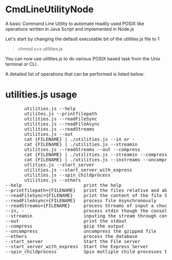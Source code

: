 # CmdLineUtilityNode
A basic Command Line Utility to automate readily used POSIX like operations wirtten in Java Script and implemented in Node.js

Let's start by changing the default executable bit of the utilities.js file to 1
> chmod u+x utilities.js

You can now use utilities.js to do various POSIX based task from the Unix terminal or CLI.

A detailed list of operations that can be performed is listed below:

# utilities.js usage
<div class = "highlight highlight-source-css">
  
  <pre>
       utilities.js --help
       utilites.js --printfilepath
       utilities.js --readFileSync
       utilities.js --readFileAsync
       utilities.js --readStreams
       utilities.js --out
       cat {FILENAME} | ./utilities.js --in or -
       cat {FILENAME} | ./utilities.js --streamin
       utilities.js --readStreams --out --compress
       cat {FILENAME} | ./utilities.js --streamin --compress
       cat {FILENAME} | ./utilities.js --instreams --uncompress
       utlities.js --start_server
       utilities.js --start_server_with_express
       utilities.js --spin_childprocess
       utilities.js --others
--help                       print the help
--printfilepath={FILENAME}   print the files relative and absolute path
--readFileSync={FILENAME}    print the content of the file Synchronously
--readFileAsync={FILENAME}   process file Asynchronously
--readStreams={FILENAME}     process Streams of input a chuck at a time, where each chunk constitutes for about 16,384 bytes of data.
--in, -                      process stdin though the console
--streamin                   inputing the stream through console
--out                        print the stdout
--compress                   gzip the output
--uncompress                 uncompress the gzipped file
--others                     process the database
--start_server               Start the File server
--start_server_with_express  Start the Express Server
--spin_childprocess          Spin mutliple child processes to check the load on the server
  </pre>
</div>
